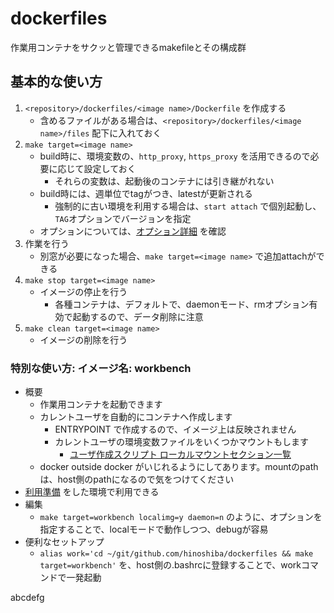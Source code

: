 dockerfiles
===

作業用コンテナをサクッと管理できるmakefileとその構成群  

## 基本的な使い方

1. `<repository>/dockerfiles/<image name>/Dockerfile` を作成する
	* 含めるファイルがある場合は、`<repository>/dockerfiles/<image name>/files` 配下に入れておく
2. `make target=<image name>`
	* build時に、環境変数の、`http_proxy`, `https_proxy` を活用できるので必要に応じて設定しておく
		* それらの変数は、起動後のコンテナには引き継がれない
	* build時には、週単位でtagがつき、latestが更新される
		* 強制的に古い環境を利用する場合は、`start attach` で個別起動し、`TAG`オプションでバージョンを指定
	* オプションについては、[オプション詳細](./options.md) を確認
3. 作業を行う
	* 別窓が必要になった場合、`make target=<image name>` で追加attachができる
4. `make stop target=<image name>`
	* イメージの停止を行う
		* 各種コンテナは、デフォルトで、daemonモード、rmオプション有効で起動するので、データ削除に注意
5. `make clean target=<image name>`
	* イメージの削除を行う

### 特別な使い方: イメージ名: workbench

* 概要
	* 作業用コンテナを起動できます
	* カレントユーザを自動的にコンテナへ作成します
		* ENTRYPOINT で作成するので、イメージ上は反映されません
		* カレントユーザの環境変数ファイルをいくつかマウントもします
			* [ユーザ作成スクリプト ローカルマウントセクション一覧](../dockerfiles/workbench/exec_user.sh#L30)
	* docker outside docker がいじれるようにしてあります。mountのpathは、host側のpathになるので気をつけてください
* [利用準備](./workbench/setup.md) をした環境で利用できる
* 編集
	* `make target=workbench localimg=y daemon=n` のように、オプションを指定することで、localモードで動作しつつ、debugが容易
* 便利なセットアップ
	* `alias work='cd ~/git/github.com/hinoshiba/dockerfiles && make target=workbench'` を、host側の.bashrcに登録することで、workコマンドで一発起動

abcdefg
